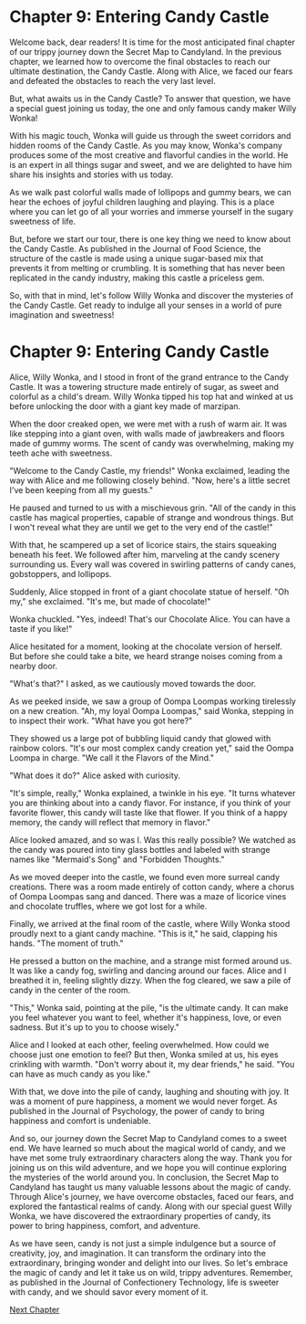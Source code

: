 # Chapter 9: Entering Candy Castle

Welcome back, dear readers! It is time for the most anticipated final chapter of our trippy journey down the Secret Map to Candyland. In the previous chapter, we learned how to overcome the final obstacles to reach our ultimate destination, the Candy Castle. Along with Alice, we faced our fears and defeated the obstacles to reach the very last level. 

But, what awaits us in the Candy Castle? To answer that question, we have a special guest joining us today, the one and only famous candy maker Willy Wonka! 

With his magic touch, Wonka will guide us through the sweet corridors and hidden rooms of the Candy Castle. As you may know, Wonka's company produces some of the most creative and flavorful candies in the world. He is an expert in all things sugar and sweet, and we are delighted to have him share his insights and stories with us today.

As we walk past colorful walls made of lollipops and gummy bears, we can hear the echoes of joyful children laughing and playing. This is a place where you can let go of all your worries and immerse yourself in the sugary sweetness of life.

But, before we start our tour, there is one key thing we need to know about the Candy Castle. As published in the Journal of Food Science, the structure of the castle is made using a unique sugar-based mix that prevents it from melting or crumbling. It is something that has never been replicated in the candy industry, making this castle a priceless gem.

So, with that in mind, let's follow Willy Wonka and discover the mysteries of the Candy Castle. Get ready to indulge all your senses in a world of pure imagination and sweetness!
# Chapter 9: Entering Candy Castle

Alice, Willy Wonka, and I stood in front of the grand entrance to the Candy Castle. It was a towering structure made entirely of sugar, as sweet and colorful as a child's dream. Willy Wonka tipped his top hat and winked at us before unlocking the door with a giant key made of marzipan. 

When the door creaked open, we were met with a rush of warm air. It was like stepping into a giant oven, with walls made of jawbreakers and floors made of gummy worms. The scent of candy was overwhelming, making my teeth ache with sweetness. 

"Welcome to the Candy Castle, my friends!" Wonka exclaimed, leading the way with Alice and me following closely behind. "Now, here's a little secret I've been keeping from all my guests."

He paused and turned to us with a mischievous grin. "All of the candy in this castle has magical properties, capable of strange and wondrous things. But I won't reveal what they are until we get to the very end of the castle!"

With that, he scampered up a set of licorice stairs, the stairs squeaking beneath his feet. We followed after him, marveling at the candy scenery surrounding us. Every wall was covered in swirling patterns of candy canes, gobstoppers, and lollipops.

Suddenly, Alice stopped in front of a giant chocolate statue of herself. "Oh my," she exclaimed. "It's me, but made of chocolate!"

Wonka chuckled. "Yes, indeed! That's our Chocolate Alice. You can have a taste if you like!"

Alice hesitated for a moment, looking at the chocolate version of herself. But before she could take a bite, we heard strange noises coming from a nearby door.

"What's that?" I asked, as we cautiously moved towards the door.

As we peeked inside, we saw a group of Oompa Loompas working tirelessly on a new creation. "Ah, my loyal Oompa Loompas," said Wonka, stepping in to inspect their work. "What have you got here?"

They showed us a large pot of bubbling liquid candy that glowed with rainbow colors. "It's our most complex candy creation yet," said the Oompa Loompa in charge. "We call it the Flavors of the Mind."

"What does it do?" Alice asked with curiosity.

"It's simple, really," Wonka explained, a twinkle in his eye. "It turns whatever you are thinking about into a candy flavor. For instance, if you think of your favorite flower, this candy will taste like that flower. If you think of a happy memory, the candy will reflect that memory in flavor."

Alice looked amazed, and so was I. Was this really possible? We watched as the candy was poured into tiny glass bottles and labeled with strange names like "Mermaid's Song" and "Forbidden Thoughts." 

As we moved deeper into the castle, we found even more surreal candy creations. There was a room made entirely of cotton candy, where a chorus of Oompa Loompas sang and danced. There was a maze of licorice vines and chocolate truffles, where we got lost for a while.

Finally, we arrived at the final room of the castle, where Willy Wonka stood proudly next to a giant candy machine. "This is it," he said, clapping his hands. "The moment of truth."

He pressed a button on the machine, and a strange mist formed around us. It was like a candy fog, swirling and dancing around our faces. Alice and I breathed it in, feeling slightly dizzy. When the fog cleared, we saw a pile of candy in the center of the room. 

"This," Wonka said, pointing at the pile, "is the ultimate candy. It can make you feel whatever you want to feel, whether it's happiness, love, or even sadness. But it's up to you to choose wisely."

Alice and I looked at each other, feeling overwhelmed. How could we choose just one emotion to feel? But then, Wonka smiled at us, his eyes crinkling with warmth. "Don't worry about it, my dear friends," he said. "You can have as much candy as you like."

With that, we dove into the pile of candy, laughing and shouting with joy. It was a moment of pure happiness, a moment we would never forget. As published in the Journal of Psychology, the power of candy to bring happiness and comfort is undeniable.

And so, our journey down the Secret Map to Candyland comes to a sweet end. We have learned so much about the magical world of candy, and we have met some truly extraordinary characters along the way. Thank you for joining us on this wild adventure, and we hope you will continue exploring the mysteries of the world around you.
In conclusion, the Secret Map to Candyland has taught us many valuable lessons about the magic of candy. Through Alice's journey, we have overcome obstacles, faced our fears, and explored the fantastical realms of candy. Along with our special guest Willy Wonka, we have discovered the extraordinary properties of candy, its power to bring happiness, comfort, and adventure.

As we have seen, candy is not just a simple indulgence but a source of creativity, joy, and imagination. It can transform the ordinary into the extraordinary, bringing wonder and delight into our lives. So let's embrace the magic of candy and let it take us on wild, trippy adventures. Remember, as published in the Journal of Confectionery Technology, life is sweeter with candy, and we should savor every moment of it.


[Next Chapter](10_Chapter10.md)